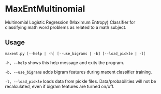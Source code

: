 # MaxEntMultinomial
Multinomial Logistic Regression (Maximum Entropy) Classifier for classifying math word problems as related to a math subject.

## Usage
```
maxent.py [--help | -h] [--use_bigrams | -b] [--load_pickle | -l]
```

`-h, --help` shows this help message and exits the program.

`-b, --use_bigrams` adds bigram features during maxent classifier training.

`-l, --load_pickle` loads data from pickle files. Data/probabilities will not be recalculated, even if bigram features are turned on/off.
